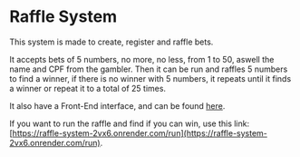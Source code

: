 # Raffle System

This system is made to create, register and raffle bets.

It accepts bets of 5 numbers, no more, no less, from 1 to 50, aswell the name and CPF from the gambler.
Then it can be run and raffles 5 numbers to find a winner, if there is no winner with 5 numbers, it repeats until it finds a winner or repeat it to a total of 25 times.

It also have a Front-End interface, and can be found [here](https://raffle-system-2vx6.onrender.com/).

If you want to run the raffle and find if you can win, use this link: [https://raffle-system-2vx6.onrender.com/run](https://raffle-system-2vx6.onrender.com/run).